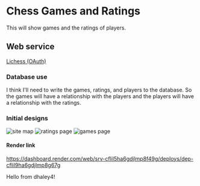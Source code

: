 # Chess Games and Ratings
This will show games and the ratings of players.
## Web service
[Lichess (OAuth)](https://lichess.org/api#tag/Games)
### Database use
I think I'll need to write the games, ratings, and players to the database. So the games will have a relationship with the players and
the players will have a relationship with the ratings. 
### Initial designs
![site map](~\OneDrive\Desktop\School\Software_Quality_Control\sqc-project-GraysonHoff\docs\sketch.png)
![ratings page](~\OneDrive\Desktop\School\Software_Quality_Control\sqc-project-GraysonHoff\docs\ratingspage.png)
![games page](~\OneDrive\Desktop\School\Software_Quality_Control\sqc-project-GraysonHoff\docs\gamespagescketch.png)
<br>
#### Render link
https://dashboard.render.com/web/srv-cflil5ha6gdjlmp8f49g/deploys/dep-cflil9ha6gdjlmp8g67g

Hello from dhaley4!
